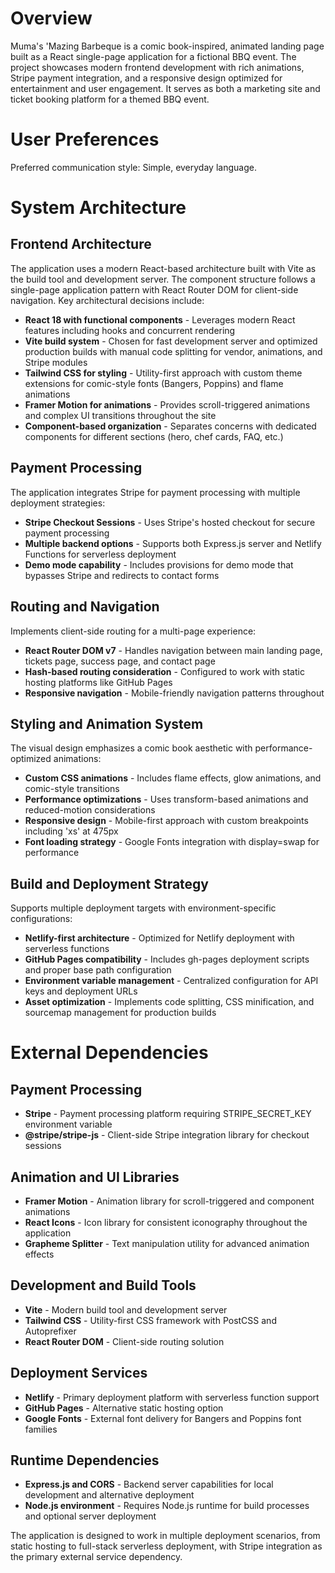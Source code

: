 # Overview

Muma's 'Mazing Barbeque is a comic book-inspired, animated landing page built as a React single-page application for a fictional BBQ event. The project showcases modern frontend development with rich animations, Stripe payment integration, and a responsive design optimized for entertainment and user engagement. It serves as both a marketing site and ticket booking platform for a themed BBQ event.

# User Preferences

Preferred communication style: Simple, everyday language.

# System Architecture

## Frontend Architecture
The application uses a modern React-based architecture built with Vite as the build tool and development server. The component structure follows a single-page application pattern with React Router DOM for client-side navigation. Key architectural decisions include:

- **React 18 with functional components** - Leverages modern React features including hooks and concurrent rendering
- **Vite build system** - Chosen for fast development server and optimized production builds with manual code splitting for vendor, animations, and Stripe modules
- **Tailwind CSS for styling** - Utility-first approach with custom theme extensions for comic-style fonts (Bangers, Poppins) and flame animations
- **Framer Motion for animations** - Provides scroll-triggered animations and complex UI transitions throughout the site
- **Component-based organization** - Separates concerns with dedicated components for different sections (hero, chef cards, FAQ, etc.)

## Payment Processing
The application integrates Stripe for payment processing with multiple deployment strategies:

- **Stripe Checkout Sessions** - Uses Stripe's hosted checkout for secure payment processing
- **Multiple backend options** - Supports both Express.js server and Netlify Functions for serverless deployment
- **Demo mode capability** - Includes provisions for demo mode that bypasses Stripe and redirects to contact forms

## Routing and Navigation
Implements client-side routing for a multi-page experience:

- **React Router DOM v7** - Handles navigation between main landing page, tickets page, success page, and contact page
- **Hash-based routing consideration** - Configured to work with static hosting platforms like GitHub Pages
- **Responsive navigation** - Mobile-friendly navigation patterns throughout

## Styling and Animation System
The visual design emphasizes a comic book aesthetic with performance-optimized animations:

- **Custom CSS animations** - Includes flame effects, glow animations, and comic-style transitions
- **Performance optimizations** - Uses transform-based animations and reduced-motion considerations
- **Responsive design** - Mobile-first approach with custom breakpoints including 'xs' at 475px
- **Font loading strategy** - Google Fonts integration with display=swap for performance

## Build and Deployment Strategy
Supports multiple deployment targets with environment-specific configurations:

- **Netlify-first architecture** - Optimized for Netlify deployment with serverless functions
- **GitHub Pages compatibility** - Includes gh-pages deployment scripts and proper base path configuration
- **Environment variable management** - Centralized configuration for API keys and deployment URLs
- **Asset optimization** - Implements code splitting, CSS minification, and sourcemap management for production builds

# External Dependencies

## Payment Processing
- **Stripe** - Payment processing platform requiring STRIPE_SECRET_KEY environment variable
- **@stripe/stripe-js** - Client-side Stripe integration library for checkout sessions

## Animation and UI Libraries
- **Framer Motion** - Animation library for scroll-triggered and component animations
- **React Icons** - Icon library for consistent iconography throughout the application
- **Grapheme Splitter** - Text manipulation utility for advanced animation effects

## Development and Build Tools
- **Vite** - Modern build tool and development server
- **Tailwind CSS** - Utility-first CSS framework with PostCSS and Autoprefixer
- **React Router DOM** - Client-side routing solution

## Deployment Services
- **Netlify** - Primary deployment platform with serverless function support
- **GitHub Pages** - Alternative static hosting option
- **Google Fonts** - External font delivery for Bangers and Poppins font families

## Runtime Dependencies
- **Express.js and CORS** - Backend server capabilities for local development and alternative deployment
- **Node.js environment** - Requires Node.js runtime for build processes and optional server deployment

The application is designed to work in multiple deployment scenarios, from static hosting to full-stack serverless deployment, with Stripe integration as the primary external service dependency.
